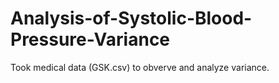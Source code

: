 # Analysis-of-Systolic-Blood-Pressure-Variance
Took medical data (GSK.csv) to obverve and analyze variance. 
